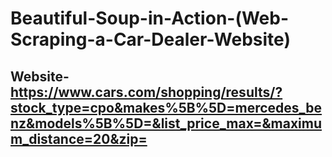 # Beautiful-Soup-in-Action-(Web-Scraping-a-Car-Dealer-Website)

## Website-https://www.cars.com/shopping/results/?stock_type=cpo&makes%5B%5D=mercedes_benz&models%5B%5D=&list_price_max=&maximum_distance=20&zip=
